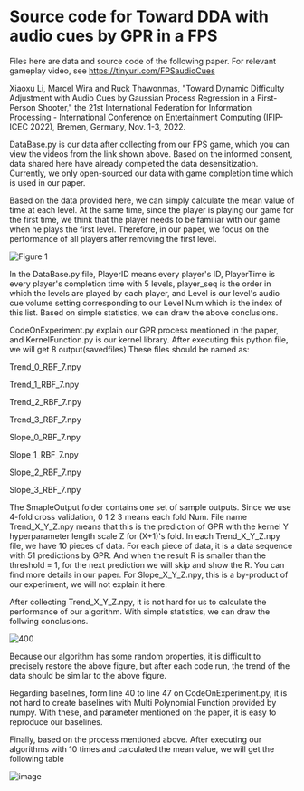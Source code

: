 # Source code for Toward DDA with audio cues by GPR in a FPS

Files here are data and source code of the following paper. For relevant gameplay video, see https://tinyurl.com/FPSaudioCues


Xiaoxu Li, Marcel Wira and Ruck Thawonmas, "Toward Dynamic Difficulty Adjustment with Audio Cues by Gaussian Process Regression in a First-Person Shooter," the 21st International Federation for Information Processing - International Conference on Entertainment Computing (IFIP-ICEC 2022), Bremen, Germany, Nov. 1-3, 2022.

DataBase.py is our data after collecting from our FPS game, which you can view the videos from the link shown above.
Based on the informed consent, data shared here have already completed the data desensitization.
Currently, we only open-sourced our data with game completion time which is used in our paper.

Based on the data provided here, we can simply calculate the mean value of time at each level.
At the same time, since the player is playing our game for the first time, we think that the player needs to be familiar with our game when he plays the first level. Therefore, in our paper, we focus on the performance of all players after removing the first level.

![Figure 1](https://user-images.githubusercontent.com/30626090/183309034-8b153983-7731-49ff-9e46-456abec1ce52.png)

In the DataBase.py file, PlayerID means every player's ID, PlayerTime is every player's completion time with 5 levels, player_seq is the order in which the levels are played by each player, and Level is our level's audio cue volume setting corresponding to our Level Num which is the index of this list.
Based on simple statistics, we can draw the above conclusions.

CodeOnExperiment.py explain our GPR process mentioned in the paper, and KernelFunction.py is our kernel library.
After executing this python file, we will get 8 output(savedfiles)
These files should be named as:

Trend_0_RBF_7.npy

Trend_1_RBF_7.npy

Trend_2_RBF_7.npy

Trend_3_RBF_7.npy

Slope_0_RBF_7.npy

Slope_1_RBF_7.npy

Slope_2_RBF_7.npy

Slope_3_RBF_7.npy

The SmapleOutput folder contains one set of sample outputs.
Since we use 4-fold cross validation, 0 1 2 3 means each fold Num.
File name Trend_X_Y_Z.npy means that this is the prediction of GPR with the kernel Y hyperparameter length scale Z for (X+1)'s fold.
In each Trend_X_Y_Z.npy file, we have 10 pieces of data.
For each piece of data, it is a data sequence with 51 predictions by GPR. And when the result R is smaller than the threshold = 1, for the next prediction we will skip and show the R. You can find more details in our paper.
For Slope_X_Y_Z.npy, this is a by-product of our experiment, we will not explain it here.

After collecting Trend_X_Y_Z.npy, it is not hard for us to calculate the performance of our algorithm.
With simple statistics, we can draw the follwing conclusions.

![400](https://user-images.githubusercontent.com/30626090/183308103-55bcd49b-8ba0-4a13-9d6b-a9aa713e6488.png)

Because our algorithm has some random properties, it is difficult to precisely restore the above figure, but after each code run, the trend of the data should be similar to the above figure.

Regarding baselines, form line 40 to line 47 on CodeOnExperiment.py, it is not hard to create baselines with Multi Polynomial Function provided by numpy. With these, and parameter mentioned on the paper, it is easy to reproduce our baselines.

Finally, based on the process mentioned above. After executing our algorithms with 10 times and calculated the mean value, we will get the following table

![image](https://user-images.githubusercontent.com/30626090/183308808-7b4f0b75-d60d-444c-baf1-eece59750452.png)
